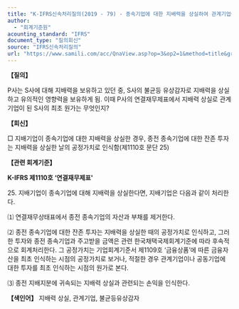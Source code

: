 ```yaml
---
title: "K-IFRS신속처리질의(2019 - 79) - 종속기업에 대한 지배력을 상실하여 관계기업이 된 경우의 최초 원가"
author:
  - "회계기준원"
acounting_standard: "IFRS"
document_type: "질의회신"
source: "IFRS신속처리질의"
url: "https://www.samili.com/acc/QnaView.asp?op=3&op2=1&method=title&group=2124-15;1&orgcode=3&searchword=&page=36&code=K%2DIFRS%EC%8B%A0%EC%86%8D%EC%B2%98%EB%A6%AC%EC%A7%88%EC%9D%98%2D79%3A201910"
---
```

**【질의】**

  

P사는 S사에 대해 지배력을 보유하고 있던 중, S사의 불균등 유상감자로 지배력을 상실하고 유의적인 영향력을 보유하게 됨. 이때 P사의 연결재무제표에서 지배력 상실로 관계기업이 된 S사의 최초 원가는 무엇인지?

  
  

**【회신】**

  

□ 지배기업이 종속기업에 대한 지배력을 상실한 경우, 종전 종속기업에 대한 잔존 투자는 지배력을 상실한 날의 공정가치로 인식함(제1110호 문단 25)

  
  

**【관련 회계기준】**

  

**K-IFRS 제1110호 ‘연결재무제표'**

  

25\. 지배기업이 종속기업에 대해 지배력을 상실한다면, 지배기업은 다음과 같이 처리한다.

⑴ 연결재무상태표에서 종전 종속기업의 자산과 부채를 제거한다.

⑵ 종전 종속기업에 대한 잔존 투자는 지배력을 상실한 때의 공정가치로 인식하고, 그러한 투자와 종전 종속기업과 주고받을 금액은 관련 한국채택국제회계기준에 따라 후속적으로 회계처리한다. 그 공정가치는 기업회계기준서 제1109호 ‘금융상품’에 따른 금융자산을 최초 인식하는 시점의 공정가치로 보거나, 적절한 경우 관계기업이나 공동기업에 대한 투자를 최초 인식하는 시점의 원가로 본다.

⑶ 종전 지배지분에 귀속되는 지배력 상실과 관련되는 손익을 인식한다.

  
  

**【색인어】** 지배력 상실, 관계기업, 불균등유상감자
